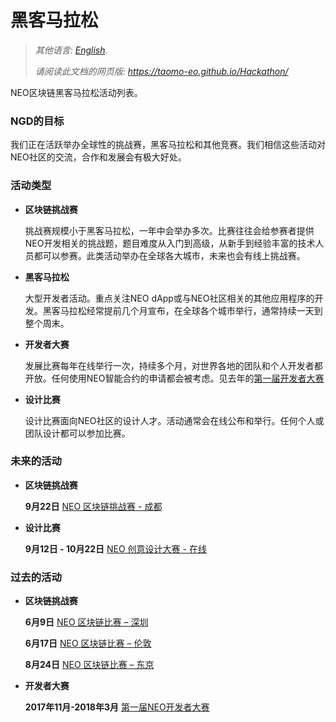 # 黑客马拉松

> *其他语言: [English](README.md).*
>
> *请阅读此文档的网页版: https://taomo-eo.github.io/Hackathon/*

NEO区块链黑客马拉松活动列表。<br>

### NGD的目标

我们正在活跃举办全球性的挑战赛，黑客马拉松和其他竞赛。我们相信这些活动对NEO社区的交流，合作和发展会有极大好处。

### 活动类型

- **区块链挑战赛**

  挑战赛规模小于黑客马拉松，一年中会举办多次。比赛往往会给参赛者提供NEO开发相关的挑战题，题目难度从入门到高级，从新手到经验丰富的技术人员都可以参赛。此类活动举办在全球各大城市，未来也会有线上挑战赛。


- **黑客马拉松**

  大型开发者活动。重点关注NEO dApp或与NEO社区相关的其他应用程序的开发。黑客马拉松经常提前几个月宣布，在全球各个城市举行，通常持续一天到整个周末。

- **开发者大赛**

  发展比赛每年在线举行一次，持续多个月，对世界各地的团队和个人开发者都开放。任何使用NEO智能合约的申请都会被考虑。见去年的[第一届开发者大赛](https://neo.org/competition.html)

- **设计比赛**

  设计比赛面向NEO社区的设计人才。活动通常会在线公布和举行。任何个人或团队设计都可以参加比赛。

### 未来的活动

- **区块链挑战赛**

  **9月22日** [NEO 区块链挑战赛 - 成都](events/9.12-NEO-Blockchain-Challenge-Chengdu.md)


- **设计比赛**

  **9月12日 - 10月22日** [NEO 创意设计大赛 - 在线](events/9.10-NEO-创意设计大赛章程.md)

### 过去的活动

- **区块链挑战赛**

  **6月9日** [NEO 区块链比赛 – 深圳](events/6.09-NEO-Blockchain-Challenge-Shenzhen.md)

  **6月17日** [NEO 区块链比赛 – 伦敦](events./6.17-NEO-Blockchain-Challenge-London.md)

  **8月24日** [NEO 区块链比赛 – 东京](events/8.24-NEO-Blockchain-Challenge-Tokyo.md#Chinese)

- **开发者大赛**

  **2017年11月-2018年3月** [第一届NEO开发者大赛](https://neo.org/competition.html)

